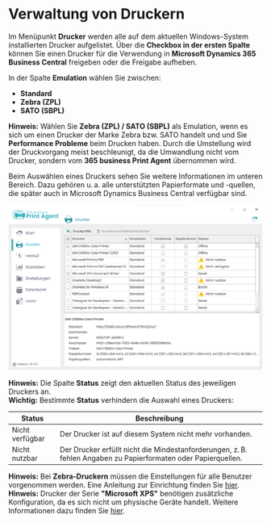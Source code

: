 # Verwaltung von Druckern

Im Menüpunkt **Drucker** werden alle auf dem aktuellen Windows-System installierten Drucker aufgelistet. 
Über die **Checkbox in der ersten Spalte** können Sie einen Drucker für die Verwendung in **Microsoft Dynamics 365 Business Central** freigeben oder die Freigabe aufheben.

In der Spalte **Emulation** wählen Sie zwischen:
- **Standard**
- **Zebra (ZPL)**
- **SATO (SBPL)**

<div class="alert alert-info">
    <i class="fa-duotone fa-thin fa-lightbulb fa-lg"></i> <strong>Hinweis:</strong>
	Wählen Sie <b>Zebra (ZPL) / SATO (SBPL)</b> als Emulation, wenn es sich um einen Drucker der Marke Zebra bzw. SATO handelt und und Sie <b>Performance Probleme</b> beim Drucken haben. 
	Durch die Umstellung wird der Druckvorgang meist beschleunigt, da die Umwandlung nicht vom Drucker, sondern vom <b>365 business Print Agent</b> übernommen wird.
</div>

Beim Auswählen eines Druckers sehen Sie weitere Informationen im unteren Bereich. Dazu gehören u. a. alle unterstützten Papierformate und -quellen, die später auch in Microsoft Dynamics Business Central verfügbar sind.

![Druckerverwaltung](/assets/images/365-business-print-agent/config-tool/Printer.PNG)  

<div class="alert alert-info">
    <i class="fa-duotone fa-thin fa-lightbulb fa-lg"></i> <strong>Hinweis:</strong>
	Die Spalte <b>Status</b> zeigt den aktuellen Status des jeweiligen Druckers an.
</div>

<div class="alert alert-notice">
    <i class="fa-light fa-hand-point-up fa-lg"></i> <strong>Wichtig:</strong>
	Bestimmte <b>Status</b> verhindern die Auswahl eines Druckers:
<style>

table tr:nth-child(odd) td{
  background:none;
}

table tr:nth-child(even) td{
  background:none;
}
</style>
<table>
  <thead>
    <tr>
      <th>Status</th>
      <th>Beschreibung</th>
    </tr>
  </thead>
  <tbody>
    <tr>
      <td>Nicht verfügbar</td>
      <td>Der Drucker ist auf diesem System nicht mehr vorhanden.</td>
    </tr>
    <tr>
      <td colspan="2" style="height:0;padding:0"></td>
    </tr>
    <tr>
      <td>Nicht nutzbar</td>
      <td>Der Drucker erfüllt nicht die Mindestanforderungen, z. B. fehlen Angaben zu Papierformaten oder Papierquellen.</td>
    </tr>
  </tbody>
</table>
</div>

<div class="alert alert-info">
    <i class="fa-duotone fa-thin fa-lightbulb fa-lg"></i> <strong>Hinweis:</strong>
	Bei <b>Zebra-Druckern</b> müssen die Einstellungen für alle Benutzer vorgenommen werden. Eine Anleitung zur Einrichtung finden Sie <a href="support/setup-zebra-default-settings.md">hier</a>.
</div>

<div class="alert alert-info">
    <i class="fa-duotone fa-thin fa-lightbulb fa-lg"></i> <strong>Hinweis:</strong>
	Drucker der Serie <b>"Microsoft XPS"</b> benötigen zusätzliche Konfiguration, da es sich nicht um physische Geräte handelt. Weitere Informationen dazu finden Sie <a href="support/setup-xps-printer.md">hier</a>.
</div>